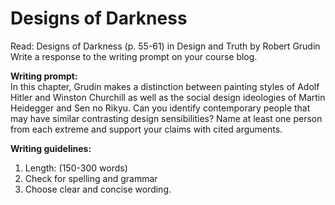 # Designs of Darkness

Read: Designs of Darkness (p. 55-61) in Design and Truth by Robert Grudin
Write a response to the writing prompt on your course blog.

**Writing prompt:**  
In this chapter, Grudin makes a distinction between painting styles of Adolf Hitler and Winston Churchill as well as the social design ideologies of Martin Heidegger and Sen no Rikyu. Can you identify contemporary people that may have similar contrasting design sensibilities? Name at least one person from each extreme and support your claims with cited arguments.

**Writing guidelines:**  
1. Length: (150-300 words)
2. Check for spelling and grammar
3. Choose clear and concise wording.